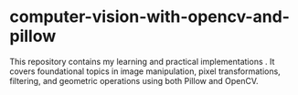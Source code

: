 # computer-vision-with-opencv-and-pillow
This repository contains my learning and practical implementations . It covers foundational topics in image manipulation, pixel transformations, filtering, and geometric operations using both Pillow and OpenCV.
